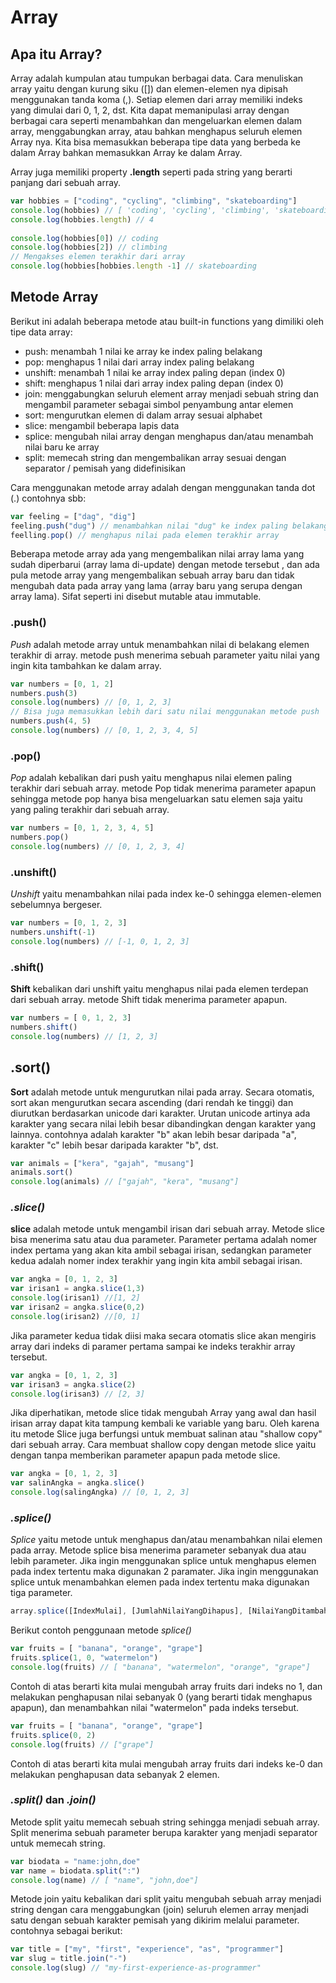 # Array

## Apa itu Array?
Array adalah kumpulan atau tumpukan berbagai data. Cara menuliskan array yaitu dengan kurung siku ([]) dan elemen-elemen nya dipisah menggunakan tanda koma (,). Setiap elemen dari array memiliki indeks yang dimulai dari 0, 1, 2, dst. Kita dapat memanipulasi array dengan berbagai cara seperti menambahkan dan mengeluarkan elemen dalam array, menggabungkan array, atau bahkan menghapus seluruh elemen Array nya. Kita bisa memasukkan beberapa tipe data yang berbeda ke dalam Array bahkan memasukkan Array ke dalam Array.

Array juga memiliki property **.length** seperti pada string yang berarti panjang dari sebuah array.

```js
var hobbies = ["coding", "cycling", "climbing", "skateboarding"] 
console.log(hobbies) // [ 'coding', 'cycling', 'climbing', 'skateboarding' ]
console.log(hobbies.length) // 4 
 
console.log(hobbies[0]) // coding
console.log(hobbies[2]) // climbing
// Mengakses elemen terakhir dari array
console.log(hobbies[hobbies.length -1] // skateboarding
```

## Metode Array
Berikut ini adalah beberapa metode atau built-in functions yang dimiliki oleh tipe data array:
- push: menambah 1 nilai ke array ke index paling belakang
- pop: menghapus 1 nilai dari array index paling belakang
- unshift: menambah 1 nilai ke array index paling depan (index 0)
- shift: menghapus 1 nilai dari array index paling depan (index 0)
- join: menggabungkan seluruh element array menjadi sebuah string dan mengambil parameter sebagai simbol penyambung antar elemen
- sort: mengurutkan elemen di dalam array sesuai alphabet
- slice: mengambil beberapa lapis data
- splice: mengubah nilai array dengan menghapus dan/atau menambah nilai baru ke array
- split: memecah string dan mengembalikan array sesuai dengan separator / pemisah yang didefinisikan

Cara menggunakan metode array adalah dengan menggunakan tanda dot (.) contohnya sbb:

```js
var feeling = ["dag", "dig"]
feeling.push("dug") // menambahkan nilai "dug" ke index paling belakang
feelling.pop() // menghapus nilai pada elemen terakhir array
```

Beberapa metode array ada yang mengembalikan nilai array lama yang sudah diperbarui (array lama di-update) dengan metode tersebut , dan ada pula metode array yang mengembalikan sebuah array baru dan tidak mengubah data pada array yang lama (array baru yang serupa dengan array lama). Sifat seperti ini disebut mutable atau immutable.

### **.push()**
*Push* adalah metode array untuk menambahkan nilai di belakang elemen terakhir di array. metode push menerima sebuah parameter yaitu nilai yang ingin kita tambahkan ke dalam array.

```js
var numbers = [0, 1, 2]
numbers.push(3)
console.log(numbers) // [0, 1, 2, 3]
// Bisa juga memasukkan lebih dari satu nilai menggunakan metode push
numbers.push(4, 5)
console.log(numbers) // [0, 1, 2, 3, 4, 5] 
```
### **.pop()**
*Pop* adalah kebalikan dari push yaitu menghapus nilai elemen paling terakhir dari sebuah array. metode Pop tidak menerima parameter apapun sehingga metode pop hanya bisa mengeluarkan satu elemen saja yaitu yang paling terakhir dari sebuah array.

```js 
var numbers = [0, 1, 2, 3, 4, 5]
numbers.pop() 
console.log(numbers) // [0, 1, 2, 3, 4] 
``` 

### **.unshift()**
*Unshift* yaitu menambahkan nilai pada index ke-0 sehingga elemen-elemen sebelumnya bergeser.

```js
var numbers = [0, 1, 2, 3]
numbers.unshift(-1) 
console.log(numbers) // [-1, 0, 1, 2, 3]
``` 

### **.shift()**
**Shift** kebalikan dari unshift yaitu menghapus nilai pada elemen terdepan dari sebuah array. metode Shift tidak menerima parameter apapun.

```js
var numbers = [ 0, 1, 2, 3]
numbers.shift()
console.log(numbers) // [1, 2, 3] 
``` 

## **.sort()**
**Sort** adalah metode untuk mengurutkan nilai pada array. Secara otomatis, sort akan mengurutkan secara ascending (dari rendah ke tinggi) dan diurutkan berdasarkan unicode dari karakter. Urutan unicode artinya ada karakter yang secara nilai lebih besar dibandingkan dengan karakter yang lainnya. contohnya adalah karakter "b" akan lebih besar daripada "a", karakter "c" lebih besar daripada karakter "b", dst.

```js
var animals = ["kera", "gajah", "musang"] 
animals.sort()
console.log(animals) // ["gajah", "kera", "musang"]
``` 

### *.slice()*
**slice** adalah metode untuk mengambil irisan dari sebuah array. Metode slice bisa menerima satu atau dua parameter. Parameter pertama adalah nomer index pertama yang akan kita ambil sebagai irisan, sedangkan parameter kedua adalah nomer index terakhir yang ingin kita ambil sebagai irisan.

```js
var angka = [0, 1, 2, 3]
var irisan1 = angka.slice(1,3) 
console.log(irisan1) //[1, 2]
var irisan2 = angka.slice(0,2)
console.log(irisan2) //[0, 1] 
``` 

Jika parameter kedua tidak diisi maka secara otomatis slice akan mengiris array dari indeks di paramer pertama sampai ke indeks terakhir array tersebut.

```js
var angka = [0, 1, 2, 3]
var irisan3 = angka.slice(2)
console.log(irisan3) // [2, 3] 
```

Jika diperhatikan, metode slice tidak mengubah Array yang awal dan hasil irisan array dapat kita tampung kembali ke variable yang baru. Oleh karena itu metode Slice juga berfungsi untuk membuat salinan atau "shallow copy" dari sebuah array. Cara membuat shallow copy dengan metode slice yaitu dengan tanpa memberikan parameter apapun pada metode slice.

```js
var angka = [0, 1, 2, 3]
var salinAngka = angka.slice()
console.log(salingAngka) // [0, 1, 2, 3]
```

### *.splice()*
*Splice* yaitu metode untuk menghapus dan/atau menambahkan nilai elemen pada array. Metode splice bisa menerima parameter sebanyak dua atau lebih parameter. Jika ingin menggunakan splice untuk menghapus elemen pada index tertentu maka digunakan 2 paramater. Jika ingin menggunakan splice untuk menambahkan elemen pada index tertentu maka digunakan tiga parameter.
```js
array.splice([IndexMulai], [JumlahNilaiYangDihapus], [NilaiYangDitambahkan1], [NilaiYangDitambahkan2], ...);
```

Berikut contoh penggunaan metode *splice()*
```js
var fruits = [ "banana", "orange", "grape"]
fruits.splice(1, 0, "watermelon") 
console.log(fruits) // [ "banana", "watermelon", "orange", "grape"]
```

Contoh di atas berarti kita mulai mengubah array fruits dari indeks no 1, dan melakukan penghapusan nilai sebanyak 0 (yang berarti tidak menghapus apapun), dan menambahkan nilai "watermelon" pada indeks tersebut.

```js
var fruits = [ "banana", "orange", "grape"]
fruits.splice(0, 2)
console.log(fruits) // ["grape"]
```

Contoh di atas berarti kita mulai mengubah array fruits dari indeks ke-0 dan melakukan penghapusan data sebanyak 2 elemen.

### *.split()* dan *.join()*
 
Metode split yaitu memecah sebuah string sehingga menjadi sebuah array. Split menerima sebuah parameter berupa karakter yang menjadi separator untuk memecah string.

```js
var biodata = "name:john,doe" 
var name = biodata.split(":")
console.log(name) // [ "name", "john,doe"] 
```

Metode join yaitu kebalikan dari split yaitu mengubah sebuah array menjadi string dengan cara menggabungkan (join) seluruh elemen array menjadi satu dengan sebuah karakter pemisah yang dikirim melalui parameter. contohnya sebagai berikut:

```js
var title = ["my", "first", "experience", "as", "programmer"] 
var slug = title.join("-")
console.log(slug) // "my-first-experience-as-programmer"
```